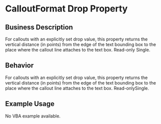 # CalloutFormat Drop Property

## Business Description
For callouts with an explicitly set drop value, this property returns the vertical distance (in points) from the edge of the text bounding box to the place where the callout line attaches to the text box. Read-only Single.

## Behavior
For callouts with an explicitly set drop value, this property returns the vertical distance (in points) from the edge of the text bounding box to the place where the callout line attaches to the text box. Read-onlySingle.

## Example Usage
No VBA example available.